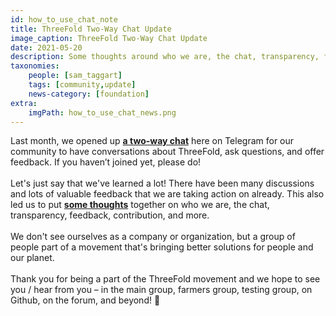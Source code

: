 ```yaml
---
id: how_to_use_chat_note
title: ThreeFold Two-Way Chat Update
image_caption: ThreeFold Two-Way Chat Update
date: 2021-05-20
description: Some thoughts around who we are, the chat, transparency, feedback, contribution, and more.
taxonomies:
    people: [sam_taggart]
    tags: [community,update]
    news-category: [foundation]
extra:
    imgPath: how_to_use_chat_news.png
---
```


Last month, we opened up **[a two-way chat](https://t.me/threefold)** here on Telegram for our community to have conversations about ThreeFold, ask questions, and offer feedback. If you haven’t joined yet, please do!
<br />
<br />
Let's just say that we've learned a lot! There have been many discussions and lots of valuable feedback that we are taking action on already. This also led us to put **[some thoughts](https://library.threefold.me/info/tfgrid/#/threefold__how_to_use_chat)** together on who we are, the chat, transparency, feedback, contribution, and more.
<br />
<br />
We don't see ourselves as a company or organization, but a group of people part of a movement that's bringing better solutions for people and our planet.
<br />
<br />
Thank you for being a part of the ThreeFold movement and we hope to see you / hear from you – in the main group, farmers group, testing group, on Github, on the forum, and beyond! 🙏
